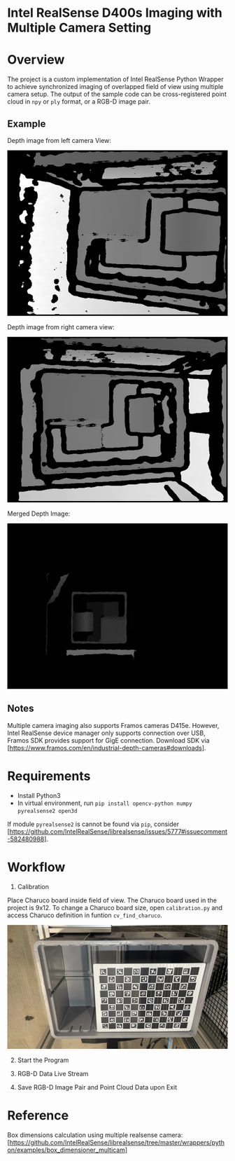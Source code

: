 # Intel RealSense D400s Imaging with Multiple Camera Setting
 
# Overview
The project is a custom implementation of Intel RealSense Python Wrapper to achieve synchronized imaging of overlapped field of view using multiple camera setup. The output of the sample code can be cross-registered point cloud in `npy` or `ply` format, or a RGB-D image pair.

## Example
Depth image from left camera View:


![alt text](https://github.com/StevenSunS/IntelRealSense-multicam_depth_image/blob/main/example/802212061078_depth.png)

Depth image from right camera view:


![alt text](https://github.com/StevenSunS/IntelRealSense-multicam_depth_image/blob/main/example/932122062167_depth.png)

Merged Depth Image:


![alt text](https://github.com/StevenSunS/IntelRealSense-multicam_depth_image/blob/main/example/merged_depth.png)

## Notes
Multiple camera imaging also supports Framos cameras D415e. However, Intel RealSense device manager only supports connection over USB, Framos SDK provides support for GigE connection. Download SDK via [https://www.framos.com/en/industrial-depth-cameras#downloads].


# Requirements

- Install Python3
- In virtual environment, run `pip install opencv-python numpy pyrealsense2 open3d`

If module `pyrealsense2` is cannot be found via `pip`, consider [https://github.com/IntelRealSense/librealsense/issues/5777#issuecomment-582480988].


# Workflow

1. Calibration

Place Charuco board inside field of view. The Charuco board used in the project is 9x12. To change a Charuco board size, open `calibration.py` and access Charuco definition in funtion `cv_find_charuco`.

![alt text](https://github.com/StevenSunS/IntelRealSense-multicam_depth_image/blob/main/calibration_instruction.png)

2. Start the Program

3. RGB-D Data Live Stream

4. Save RGB-D Image Pair and Point Cloud Data upon Exit


# Reference
Box dimensions calculation using multiple realsense camera: [https://github.com/IntelRealSense/librealsense/tree/master/wrappers/python/examples/box_dimensioner_multicam]
